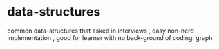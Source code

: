 # data-structures
common data-structures that asked in interviews , 
easy non-nerd implementation , good for learner with no back-ground of coding.
graph

